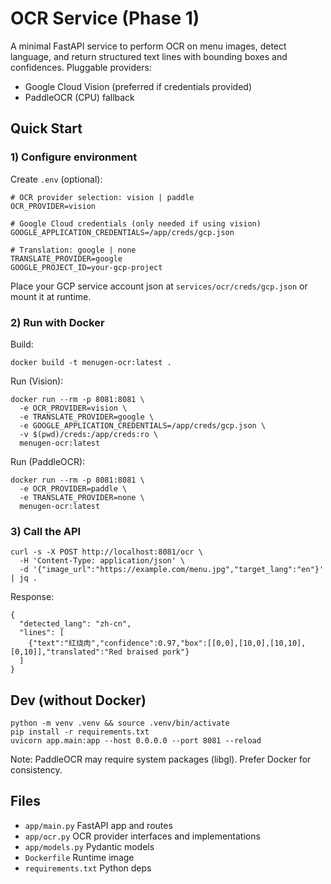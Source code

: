 # OCR Service (Phase 1)

A minimal FastAPI service to perform OCR on menu images, detect language, and return structured text lines with bounding boxes and confidences. Pluggable providers:

- Google Cloud Vision (preferred if credentials provided)
- PaddleOCR (CPU) fallback

## Quick Start

### 1) Configure environment

Create `.env` (optional):

```
# OCR provider selection: vision | paddle
OCR_PROVIDER=vision

# Google Cloud credentials (only needed if using vision)
GOOGLE_APPLICATION_CREDENTIALS=/app/creds/gcp.json

# Translation: google | none
TRANSLATE_PROVIDER=google
GOOGLE_PROJECT_ID=your-gcp-project
```

Place your GCP service account json at `services/ocr/creds/gcp.json` or mount it at runtime.

### 2) Run with Docker

Build:

```
docker build -t menugen-ocr:latest .
```

Run (Vision):

```
docker run --rm -p 8081:8081 \
  -e OCR_PROVIDER=vision \
  -e TRANSLATE_PROVIDER=google \
  -e GOOGLE_APPLICATION_CREDENTIALS=/app/creds/gcp.json \
  -v $(pwd)/creds:/app/creds:ro \
  menugen-ocr:latest
```

Run (PaddleOCR):

```
docker run --rm -p 8081:8081 \
  -e OCR_PROVIDER=paddle \
  -e TRANSLATE_PROVIDER=none \
  menugen-ocr:latest
```

### 3) Call the API

```
curl -s -X POST http://localhost:8081/ocr \
  -H 'Content-Type: application/json' \
  -d '{"image_url":"https://example.com/menu.jpg","target_lang":"en"}' | jq .
```

Response:

```
{
  "detected_lang": "zh-cn",
  "lines": [
    {"text":"红烧肉","confidence":0.97,"box":[[0,0],[10,0],[10,10],[0,10]],"translated":"Red braised pork"}
  ]
}
```

## Dev (without Docker)

```
python -m venv .venv && source .venv/bin/activate
pip install -r requirements.txt
uvicorn app.main:app --host 0.0.0.0 --port 8081 --reload
```

Note: PaddleOCR may require system packages (libgl). Prefer Docker for consistency.

## Files

- `app/main.py` FastAPI app and routes
- `app/ocr.py` OCR provider interfaces and implementations
- `app/models.py` Pydantic models
- `Dockerfile` Runtime image
- `requirements.txt` Python deps


